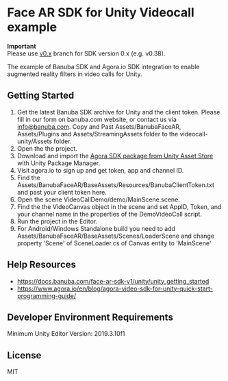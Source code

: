 # Face AR SDK for Unity Videocall example  
  
**Important**  
Please use [v0.x](../../tree/v0.x) branch for SDK version 0.x (e.g. v0.38).  
  
The example of Banuba SDK and Agora.io SDK integration to enable augmented reality filters in video calls for Unity.  
  
## Getting Started

1) Get the latest Banuba SDK archive for Unity and the client token. Please fill in our form on banuba.com website, or contact us via info@banuba.com. Copy and Past  Assets/BanubaFaceAR, Assets/Plugins and Assets/StreamingAssets folder to the videocall-unity/Assets folder.
2) Open the the project.
3) Download and import the [Agora SDK package from Unity Asset Store](https://assetstore.unity.com/packages/tools/video/agora-video-sdk-for-unity-134502) with Unity Package Manager.
4) Visit agora.io to sign up and get token, app and channel ID.
5) Find the Assets/BanubaFaceAR/BaseAssets/Resources/BanubaClientToken.txt and past your client token here.
6) Open the scene VideoCallDemo/demo/MainScene.scene.
7) Find the the VideoCanvas object in the scene and set AppID, Token, and your channel name in the properties of the DemoVideoCall script.
8) Run the project in the Editor.
9) For Android/Windows Standalone build you need to add Assets/BanubaFaceAR/BaseAssets/Scenes/LoaderScene and change property 'Scene' of SceneLoader.cs of Canvas entity to 'MainScene'

## Help Resources

 - https://docs.banuba.com/face-ar-sdk-v1/unity/unity_getting_started
 - https://www.agora.io/en/blog/agora-video-sdk-for-unity-quick-start-programming-guide/

## Developer Environment Requirements

Minimum Unity Editor Version: 2019.3.10f1

## License

MIT

